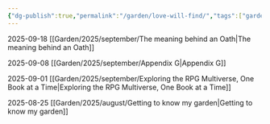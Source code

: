 ```yaml
---
{"dg-publish":true,"permalink":"/garden/love-will-find/","tags":["gardenEntry"],"created":"2025-08-25T11:33:44.939+02:00","updated":"2025-09-18T16:33:34.221+02:00"}
---
```


2025-09-18
[[Garden/2025/september/The meaning behind an Oath\|The meaning behind an Oath]]

2025-09-08
[[Garden/2025/september/Appendix G\|Appendix G]]

2025-09-01
[[Garden/2025/september/Exploring the RPG Multiverse, One Book at a Time\|Exploring the RPG Multiverse, One Book at a Time]]

2025-08-25
[[Garden/2025/august/Getting to know my garden\|Getting to know my garden]]

